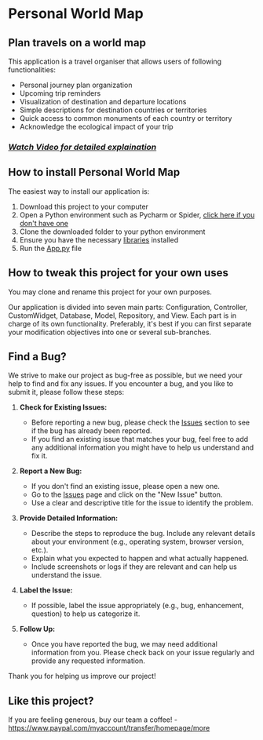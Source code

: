 # Personal World Map



## Plan travels on a world map   

This application is a travel organiser that allows users of following functionalities:
* Personal journey plan organization
* Upcoming trip reminders
* Visualization of destination and departure locations
* Simple descriptions for destination countries or territories
* Quick access to common monuments of each country or territory
* Acknowledge the ecological impact of your trip 

### [_Watch Video for detailed explaination_](https://docs.gitlab.com/ee/user/project/repository/web_editor.html#create-a-file)


## How to install Personal World Map

The easiest way to install our application is:

1. Download this project to your computer
2. Open a Python environment such as Pycharm or Spider, [click here if you don't have one](https://www.jetbrains.com/pycharm/download/?section=mac)
3. Clone the downloaded folder to your python environment
4. Ensure you have the necessary [libraries](requirements.txt) installed
5. Run the [App.py](App.py) file

## How to tweak this project for your own uses
You may clone and rename this project for your own purposes.

Our application is divided into seven main parts: Configuration, Controller, CustomWidget, Database, Model, Repository, and View. 
Each part is in charge of its own functionality. Preferably, it's best if you can first separate your modification objectives into one or several sub-branches.


## Find a Bug?

We strive to make our project as bug-free as possible, but we need your help to find and fix any issues. 
If you encounter a bug, and you like to submit it, please follow these steps:

1. **Check for Existing Issues:**
   - Before reporting a new bug, please check the [Issues](https://github.com/baoanhtran/Personal-World-Map/issues) section to see if the bug has already been reported.
   - If you find an existing issue that matches your bug, feel free to add any additional information you might have to help us understand and fix it.

2. **Report a New Bug:**
   - If you don't find an existing issue, please open a new one.
   - Go to the [Issues](https://github.com/baoanhtran/Personal-World-Map/issues) page and click on the "New Issue" button.
   - Use a clear and descriptive title for the issue to identify the problem.

3. **Provide Detailed Information:**
   - Describe the steps to reproduce the bug. Include any relevant details about your environment (e.g., operating system, browser version, etc.).
   - Explain what you expected to happen and what actually happened.
   - Include screenshots or logs if they are relevant and can help us understand the issue.

4. **Label the Issue:**
   - If possible, label the issue appropriately (e.g., bug, enhancement, question) to help us categorize it.

5. **Follow Up:**
   - Once you have reported the bug, we may need additional information from you. Please check back on your issue regularly and provide any requested information.

Thank you for helping us improve our project!

## Like this project?
If you are feeling generous, buy our team a coffee! - https://www.paypal.com/myaccount/transfer/homepage/more